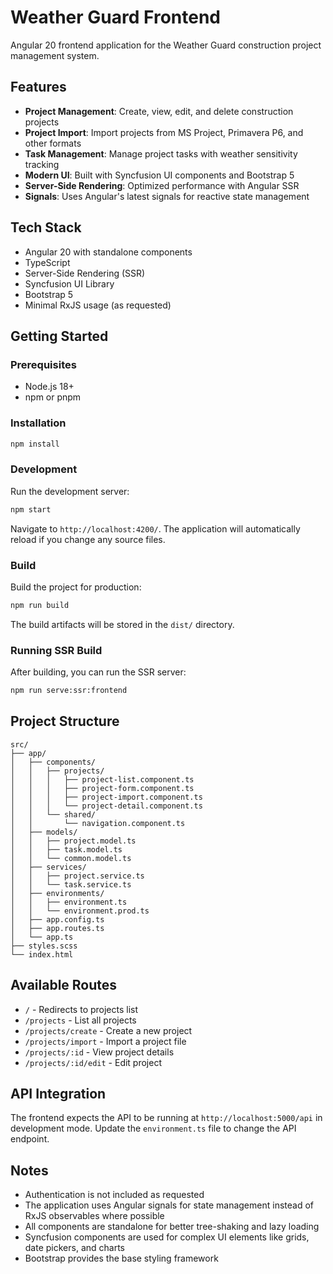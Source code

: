 # Weather Guard Frontend

Angular 20 frontend application for the Weather Guard construction project management system.

## Features

- **Project Management**: Create, view, edit, and delete construction projects
- **Project Import**: Import projects from MS Project, Primavera P6, and other formats
- **Task Management**: Manage project tasks with weather sensitivity tracking
- **Modern UI**: Built with Syncfusion UI components and Bootstrap 5
- **Server-Side Rendering**: Optimized performance with Angular SSR
- **Signals**: Uses Angular's latest signals for reactive state management

## Tech Stack

- Angular 20 with standalone components
- TypeScript
- Server-Side Rendering (SSR)
- Syncfusion UI Library
- Bootstrap 5
- Minimal RxJS usage (as requested)

## Getting Started

### Prerequisites

- Node.js 18+ 
- npm or pnpm

### Installation

```bash
npm install
```

### Development

Run the development server:

```bash
npm start
```

Navigate to `http://localhost:4200/`. The application will automatically reload if you change any source files.

### Build

Build the project for production:

```bash
npm run build
```

The build artifacts will be stored in the `dist/` directory.

### Running SSR Build

After building, you can run the SSR server:

```bash
npm run serve:ssr:frontend
```

## Project Structure

```
src/
├── app/
│   ├── components/
│   │   ├── projects/
│   │   │   ├── project-list.component.ts
│   │   │   ├── project-form.component.ts
│   │   │   ├── project-import.component.ts
│   │   │   └── project-detail.component.ts
│   │   └── shared/
│   │       └── navigation.component.ts
│   ├── models/
│   │   ├── project.model.ts
│   │   ├── task.model.ts
│   │   └── common.model.ts
│   ├── services/
│   │   ├── project.service.ts
│   │   └── task.service.ts
│   ├── environments/
│   │   ├── environment.ts
│   │   └── environment.prod.ts
│   ├── app.config.ts
│   ├── app.routes.ts
│   └── app.ts
├── styles.scss
└── index.html
```

## Available Routes

- `/` - Redirects to projects list
- `/projects` - List all projects
- `/projects/create` - Create a new project
- `/projects/import` - Import a project file
- `/projects/:id` - View project details
- `/projects/:id/edit` - Edit project

## API Integration

The frontend expects the API to be running at `http://localhost:5000/api` in development mode. Update the `environment.ts` file to change the API endpoint.

## Notes

- Authentication is not included as requested
- The application uses Angular signals for state management instead of RxJS observables where possible
- All components are standalone for better tree-shaking and lazy loading
- Syncfusion components are used for complex UI elements like grids, date pickers, and charts
- Bootstrap provides the base styling framework